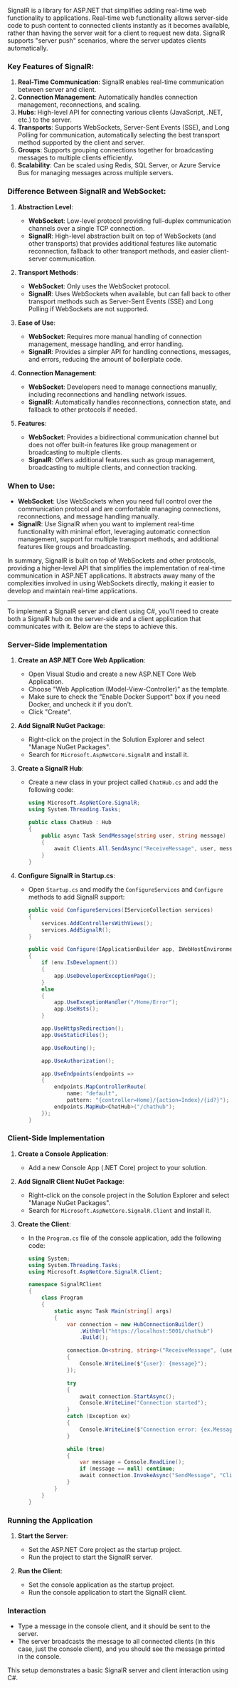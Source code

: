 SignalR is a library for ASP.NET that simplifies adding real-time web functionality to applications. Real-time web functionality allows server-side code to push content to connected clients instantly as it becomes available, rather than having the server wait for a client to request new data. SignalR supports "server push" scenarios, where the server updates clients automatically.

### Key Features of SignalR:

1. **Real-Time Communication**: SignalR enables real-time communication between server and client.
2. **Connection Management**: Automatically handles connection management, reconnections, and scaling.
3. **Hubs**: High-level API for connecting various clients (JavaScript, .NET, etc.) to the server.
4. **Transports**: Supports WebSockets, Server-Sent Events (SSE), and Long Polling for communication, automatically selecting the best transport method supported by the client and server.
5. **Groups**: Supports grouping connections together for broadcasting messages to multiple clients efficiently.
6. **Scalability**: Can be scaled using Redis, SQL Server, or Azure Service Bus for managing messages across multiple servers.

### Difference Between SignalR and WebSocket:

1. **Abstraction Level**:

   - **WebSocket**: Low-level protocol providing full-duplex communication channels over a single TCP connection.
   - **SignalR**: High-level abstraction built on top of WebSockets (and other transports) that provides additional features like automatic reconnection, fallback to other transport methods, and easier client-server communication.

2. **Transport Methods**:

   - **WebSocket**: Only uses the WebSocket protocol.
   - **SignalR**: Uses WebSockets when available, but can fall back to other transport methods such as Server-Sent Events (SSE) and Long Polling if WebSockets are not supported.

3. **Ease of Use**:

   - **WebSocket**: Requires more manual handling of connection management, message handling, and error handling.
   - **SignalR**: Provides a simpler API for handling connections, messages, and errors, reducing the amount of boilerplate code.

4. **Connection Management**:

   - **WebSocket**: Developers need to manage connections manually, including reconnections and handling network issues.
   - **SignalR**: Automatically handles reconnections, connection state, and fallback to other protocols if needed.

5. **Features**:
   - **WebSocket**: Provides a bidirectional communication channel but does not offer built-in features like group management or broadcasting to multiple clients.
   - **SignalR**: Offers additional features such as group management, broadcasting to multiple clients, and connection tracking.

### When to Use:

- **WebSocket**: Use WebSockets when you need full control over the communication protocol and are comfortable managing connections, reconnections, and message handling manually.
- **SignalR**: Use SignalR when you want to implement real-time functionality with minimal effort, leveraging automatic connection management, support for multiple transport methods, and additional features like groups and broadcasting.

In summary, SignalR is built on top of WebSockets and other protocols, providing a higher-level API that simplifies the implementation of real-time communication in ASP.NET applications. It abstracts away many of the complexities involved in using WebSockets directly, making it easier to develop and maintain real-time applications.

---
To implement a SignalR server and client using C#, you'll need to create both a SignalR hub on the server-side and a client application that communicates with it. Below are the steps to achieve this.

### Server-Side Implementation

1. **Create an ASP.NET Core Web Application**:

   - Open Visual Studio and create a new ASP.NET Core Web Application.
   - Choose "Web Application (Model-View-Controller)" as the template.
   - Make sure to check the "Enable Docker Support" box if you need Docker, and uncheck it if you don't.
   - Click "Create".

2. **Add SignalR NuGet Package**:

   - Right-click on the project in the Solution Explorer and select "Manage NuGet Packages".
   - Search for `Microsoft.AspNetCore.SignalR` and install it.

3. **Create a SignalR Hub**:

   - Create a new class in your project called `ChatHub.cs` and add the following code:

     ```csharp
     using Microsoft.AspNetCore.SignalR;
     using System.Threading.Tasks;

     public class ChatHub : Hub
     {
         public async Task SendMessage(string user, string message)
         {
             await Clients.All.SendAsync("ReceiveMessage", user, message);
         }
     }
     ```

4. **Configure SignalR in Startup.cs**:

   - Open `Startup.cs` and modify the `ConfigureServices` and `Configure` methods to add SignalR support:

     ```csharp
     public void ConfigureServices(IServiceCollection services)
     {
         services.AddControllersWithViews();
         services.AddSignalR();
     }

     public void Configure(IApplicationBuilder app, IWebHostEnvironment env)
     {
         if (env.IsDevelopment())
         {
             app.UseDeveloperExceptionPage();
         }
         else
         {
             app.UseExceptionHandler("/Home/Error");
             app.UseHsts();
         }

         app.UseHttpsRedirection();
         app.UseStaticFiles();

         app.UseRouting();

         app.UseAuthorization();

         app.UseEndpoints(endpoints =>
         {
             endpoints.MapControllerRoute(
                 name: "default",
                 pattern: "{controller=Home}/{action=Index}/{id?}");
             endpoints.MapHub<ChatHub>("/chathub");
         });
     }
     ```

### Client-Side Implementation

1. **Create a Console Application**:

   - Add a new Console App (.NET Core) project to your solution.

2. **Add SignalR Client NuGet Package**:

   - Right-click on the console project in the Solution Explorer and select "Manage NuGet Packages".
   - Search for `Microsoft.AspNetCore.SignalR.Client` and install it.

3. **Create the Client**:

   - In the `Program.cs` file of the console application, add the following code:

     ```csharp
     using System;
     using System.Threading.Tasks;
     using Microsoft.AspNetCore.SignalR.Client;

     namespace SignalRClient
     {
         class Program
         {
             static async Task Main(string[] args)
             {
                 var connection = new HubConnectionBuilder()
                     .WithUrl("https://localhost:5001/chathub")
                     .Build();

                 connection.On<string, string>("ReceiveMessage", (user, message) =>
                 {
                     Console.WriteLine($"{user}: {message}");
                 });

                 try
                 {
                     await connection.StartAsync();
                     Console.WriteLine("Connection started");
                 }
                 catch (Exception ex)
                 {
                     Console.WriteLine($"Connection error: {ex.Message}");
                 }

                 while (true)
                 {
                     var message = Console.ReadLine();
                     if (message == null) continue;
                     await connection.InvokeAsync("SendMessage", "Client", message);
                 }
             }
         }
     }
     ```

### Running the Application

1. **Start the Server**:

   - Set the ASP.NET Core project as the startup project.
   - Run the project to start the SignalR server.

2. **Run the Client**:
   - Set the console application as the startup project.
   - Run the console application to start the SignalR client.

### Interaction

- Type a message in the console client, and it should be sent to the server.
- The server broadcasts the message to all connected clients (in this case, just the console client), and you should see the message printed in the console.

This setup demonstrates a basic SignalR server and client interaction using C#.
````
